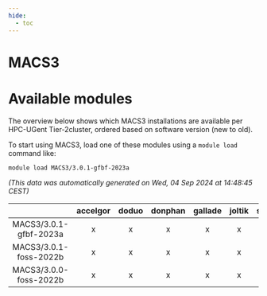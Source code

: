 ```yaml
---
hide:
  - toc
---
```


MACS3
=====

# Available modules


The overview below shows which MACS3 installations are available per HPC-UGent Tier-2cluster, ordered based on software version (new to old).

To start using MACS3, load one of these modules using a `module load` command like:

```shell
module load MACS3/3.0.1-gfbf-2023a
```

*(This data was automatically generated on Wed, 04 Sep 2024 at 14:48:45 CEST)*  

| |accelgor|doduo|donphan|gallade|joltik|shinx|skitty|
| :---: | :---: | :---: | :---: | :---: | :---: | :---: | :---: |
|MACS3/3.0.1-gfbf-2023a|x|x|x|x|x|-|x|
|MACS3/3.0.1-foss-2022b|x|x|x|x|x|-|x|
|MACS3/3.0.0-foss-2022b|x|x|x|x|x|-|x|
